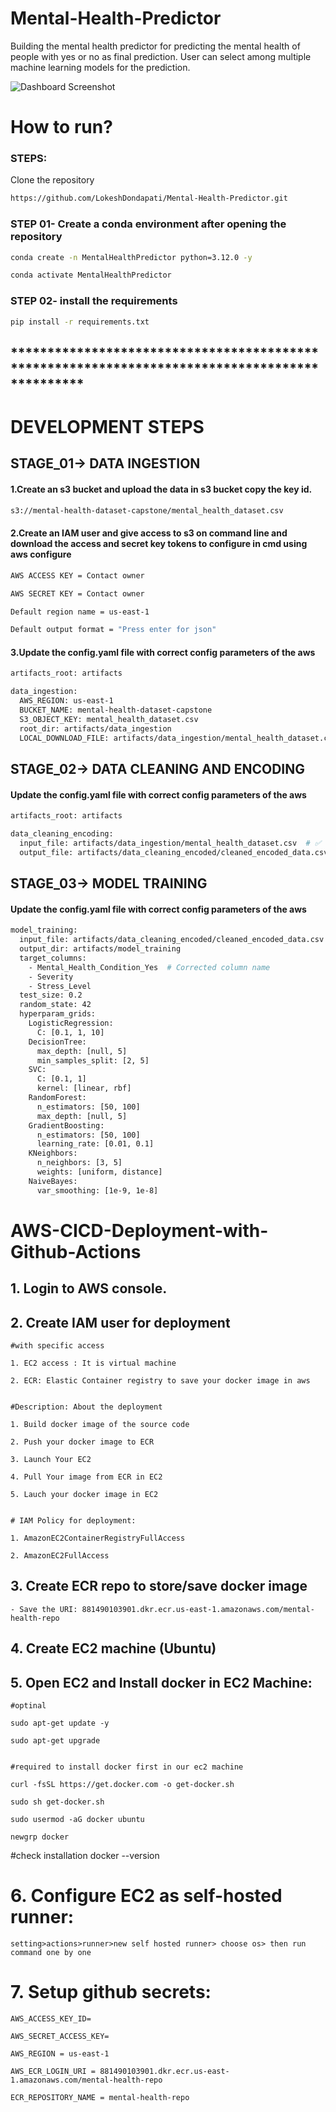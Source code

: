 # Mental-Health-Predictor
Building the mental health predictor for predicting the mental health of people with yes or no as final prediction.
User can select among multiple machine learning models for the prediction.

![Dashboard Screenshot](https://raw.githubusercontent.com/<username>/<repo>/main/images/dashboard_screenshot.png)

# How to run?
### STEPS:

Clone the repository

```bash
https://github.com/LokeshDondapati/Mental-Health-Predictor.git
```
### STEP 01- Create a conda environment after opening the repository

```bash
conda create -n MentalHealthPredictor python=3.12.0 -y
```

```bash
conda activate MentalHealthPredictor
```


### STEP 02- install the requirements
```bash
pip install -r requirements.txt
```

## **********************************************************************************************

# DEVELOPMENT STEPS

## STAGE_01-> DATA INGESTION

#### 1.Create an s3 bucket and upload the data in s3 bucket copy the key id.</br>

```bash
s3://mental-health-dataset-capstone/mental_health_dataset.csv
```

#### 2.Create an IAM user and give access to s3 on command line and download the access and secret key tokens to configure in cmd using aws configure </br>

```bash
AWS ACCESS KEY = Contact owner
```

```bash
AWS SECRET KEY = Contact owner
```
```bash
Default region name = us-east-1
```

```bash
Default output format = "Press enter for json"
```

#### 3.Update the config.yaml file with correct config parameters of the aws 
```bash
artifacts_root: artifacts

data_ingestion:
  AWS_REGION: us-east-1
  BUCKET_NAME: mental-health-dataset-capstone
  S3_OBJECT_KEY: mental_health_dataset.csv
  root_dir: artifacts/data_ingestion
  LOCAL_DOWNLOAD_FILE: artifacts/data_ingestion/mental_health_dataset.csv 

```


## STAGE_02-> DATA CLEANING AND ENCODING

#### Update the config.yaml file with correct config parameters of the aws 
```bash
artifacts_root: artifacts

data_cleaning_encoding:
  input_file: artifacts/data_ingestion/mental_health_dataset.csv  # ✅ The ingested file is used as input
  output_file: artifacts/data_cleaning_encoded/cleaned_encoded_data.csv  # ✅ Save cleaned & encoded data here
```

## STAGE_03-> MODEL TRAINING

#### Update the config.yaml file with correct config parameters of the aws 
```bash
model_training:
  input_file: artifacts/data_cleaning_encoded/cleaned_encoded_data.csv
  output_dir: artifacts/model_training
  target_columns:
    - Mental_Health_Condition_Yes  # Corrected column name
    - Severity
    - Stress_Level
  test_size: 0.2
  random_state: 42
  hyperparam_grids:
    LogisticRegression:
      C: [0.1, 1, 10]
    DecisionTree:
      max_depth: [null, 5]
      min_samples_split: [2, 5]
    SVC:
      C: [0.1, 1]
      kernel: [linear, rbf]
    RandomForest:
      n_estimators: [50, 100]
      max_depth: [null, 5]
    GradientBoosting:
      n_estimators: [50, 100]
      learning_rate: [0.01, 0.1]
    KNeighbors:
      n_neighbors: [3, 5]
      weights: [uniform, distance]
    NaiveBayes:
      var_smoothing: [1e-9, 1e-8]
```

# AWS-CICD-Deployment-with-Github-Actions

## 1. Login to AWS console.

## 2. Create IAM user for deployment

	#with specific access

	1. EC2 access : It is virtual machine

	2. ECR: Elastic Container registry to save your docker image in aws


	#Description: About the deployment

	1. Build docker image of the source code

	2. Push your docker image to ECR

	3. Launch Your EC2 

	4. Pull Your image from ECR in EC2

	5. Lauch your docker image in EC2
  

	# IAM Policy for deployment:

	1. AmazonEC2ContainerRegistryFullAccess

	2. AmazonEC2FullAccess

	
## 3. Create ECR repo to store/save docker image
    - Save the URI: 881490103901.dkr.ecr.us-east-1.amazonaws.com/mental-health-repo

	
## 4. Create EC2 machine (Ubuntu) 

## 5. Open EC2 and Install docker in EC2 Machine:
	
	
	#optinal

	sudo apt-get update -y

	sudo apt-get upgrade

	
	#required to install docker first in our ec2 machine

	curl -fsSL https://get.docker.com -o get-docker.sh

	sudo sh get-docker.sh

	sudo usermod -aG docker ubuntu

	newgrp docker

  #check installation 
  docker --version
	
# 6. Configure EC2 as self-hosted runner:
    setting>actions>runner>new self hosted runner> choose os> then run command one by one


# 7. Setup github secrets:

    AWS_ACCESS_KEY_ID=

    AWS_SECRET_ACCESS_KEY= 

    AWS_REGION = us-east-1

    AWS_ECR_LOGIN_URI = 881490103901.dkr.ecr.us-east-1.amazonaws.com/mental-health-repo

    ECR_REPOSITORY_NAME = mental-health-repo
